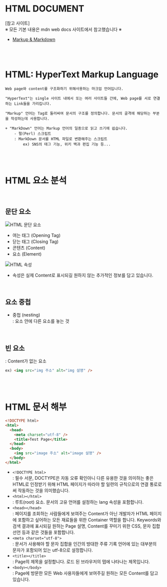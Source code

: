 # HTML DOCUMENT

[참고 사이트]<br/>
※ 모든 기본 내용은 mdn web docs 사이트에서 참고했습니다 ※<br/>

- [Markup & Markdown](https://blog.cordelia273.space/15)

<br/><br/>

# HTML: HyperText Markup Language

    Web page와 content를 구조화하기 위해사용하는 마크업 언어입니다.

    "HyperText"는 single 사이트 내에서 또는 여러 사이트들 간에, Web page를 서로 연결하는 Link들을 가리킵니다.

    "Markup" 언어는 Tag로 둘러싸여 문서의 구조를 정의합니다. 문서의 골격에 해당하는 부분을 작성하는데 사용합니다.

    + "MarkDown" 언어는 Markup 언어의 일종으로 읽고 쓰기에 쉽습니다.
    	- 펄(Perl) 스크립트
    	: MarkDown 문서를 HTML 파일로 변환해주는 스크립트
    		ex) SNS의 태그 기능, 위키 백과 편집 기능 등...

<br/><br/>

# HTML 요소 분석

<br/>

## 문단 요소

<img src="https://developer.mozilla.org/ko/docs/Learn/HTML/Introduction_to_HTML/Getting_started/grumpy-cat-small.png" alt="HTML 문단 요소" />

- 여는 태그 (Opening Tag)
- 닫는 태그 (Closing Tag)
- 콘텐츠 (Content)
- 요소 (Element)

<img src="https://developer.mozilla.org/ko/docs/Learn/HTML/Introduction_to_HTML/Getting_started/grumpy-cat-attribute-small.png" alt="HTML 속성" />

- 속성은 실제 Content로 표시되길 원하지 않는 추가적인 정보를 담고 있습니다.

<br/>

## 요소 중첩

- 중첩 (nesting)<br/>
  : 요소 안에 다른 요소를 놓는 것

<br/>

## 빈 요소

: Content가 없는 요소

```html
ex) <img src="img 주소" alt="img 설명" />
```

<br/><br/>

# HTML 문서 해부

```html
<!DOCTYPE html>
<html>
  <head>
    <meta charset="utf-8" />
    <title>Test Page</title>
  </head>
  <body>
    <img src="image 주소" alt="image 설명" />
  </body>
</html>
```

- `<!DOCTYPE html>`<br/>
  : 필수 서문, DOCTYPE은 자동 오류 확인아니 다른 유용한 것을 의미하는 좋은 HTML로 인정받기 위해 HTML 페이지가 따라야 할 일련의 규칙으로의 연결 통로로써 작동하는 것을 의미했습니다.
- `<html></html>`<br/>
  : 루트(root) 요소. 문서의 고유 언어를 설정하는 lang 속성을 포함합니다.
- `<head></head>`<br/>
  : 페이지를 조회하는 사람들에게 보여주는 Content가 아닌 개발자가 HTML 페이지에 포함하고 싶어하는 모든 재료들을 위한 Container 역할을 합니다. Keywords와 검색 결과에 표시되길 원하는 Page 설명, Content를 꾸미기 위한 CSS, 문자 집합 선언 등과 같은 것들을 포함합니다.
- `<meta charset="utf-8">`<br/>
  : 문서가 사용해야 할 문자 집합을 인간의 방대한 주류 기록 언어에 있는 대부분의 문자가 포함되어 있는 utf-8으로 설정합니다.
- `<title></title>`<br/>
  : Page의 제목을 설정합니다. 로드 된 브라우저의 탭에 나타나는 제목입니다.
- `<body></body>`<br/>
  : Page에 방문한 모든 Web 사용자들에게 보여주길 원하는 모든 Content를 담고 있습니다.

<br/><br/>
